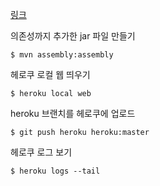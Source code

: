 [링크](https://java-http-server-sample.herokuapp.com/)


의존성까지 추가한 jar 파일 만들기
~~~
$ mvn assembly:assembly
~~~

헤로쿠 로컬 웹 띄우기
~~~
$ heroku local web
~~~

heroku 브랜치를 헤로쿠에 업로드
~~~
$ git push heroku heroku:master 
~~~

헤로쿠 로그 보기
~~~
$ heroku logs --tail
~~~